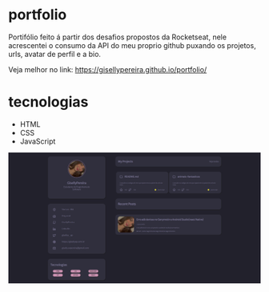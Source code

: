 # portfolio

Portifólio feito á partir dos desafios propostos da Rocketseat, nele acrescentei o consumo da API do meu proprio github puxando os projetos, urls, avatar de perfil e a bio.

Veja melhor no link: https://gisellypereira.github.io/portfolio/

##

# tecnologias
- HTML
- CSS
- JavaScript

<img src="Portifólio.png">
